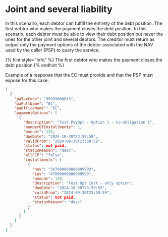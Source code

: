 # Joint and several liability

In this scenario, each debtor can fulfill the entirety of the debt position. The first debtor who makes the payment closes the debt position. In this scenario, each debtor must be able to view their debt position but never the ones for the other joint and several debtors. The creditor must return as output only the payment options of the debtor associated with the NAV used by the caller (PSP) to query the service. 

{% hint style="info" %} The first debtor who makes the payment closes the debt position.{% endhint %}

Example of a response that the EC must provide and that the PSP must expose for this case:

```json
[
  {
    "paTaxCode": "99999000013",
    "paFullName": "EC",
    "paOfficeName": "EC",
    "paymentOptions": [
      {
        "description": "Test PayOpt - Option 1 - Co-obligation 1",
        "numberOfInstallments": 1,
        "amount": 120,
        "dueDate": "2024-10-30T23:59:59",
        "validFrom": "2024-09-30T23:59:59",
        "status": not paid,
        "statusReason": "desc",
        "allCCP": "false",
        "installments": [
          {
            "nav": "347000000880099993",
            "iuv": "47000000880099993",
            "amount": 120,
            "description": "Test Opt Inst - only option",
            "dueDate": "2024-10-30T23:59:59",
            "validFrom": "2024-09-30T23:59:59",
            "status": not paid,
            "statusReason": "desc"
          }
        ]
      }
    ]
  }
]

```
